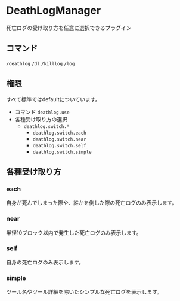 # DeathLogManager
死亡ログの受け取り方を任意に選択できるプラグイン
## コマンド
`/deathlog` `/dl` `/killlog` `/log`  
## 権限
すべて標準ではdefaultについています。
* コマンド `deathlog.use`
* 各種受け取り方の選択
  * `deathlog.switch.*`
    * `deathlog.switch.each`
    * `deathlog.switch.near`
    * `deathlog.switch.self`
    * `deathlog.switch.simple`
## 各種受け取り方
### each
自身が死んでしまった際や、誰かを倒した際の死亡ログのみ表示します。
### near
半径10ブロック以内で発生した死亡ログのみ表示します。
### self
自身の死亡ログのみ表示します。
### simple
ツール名やツール詳細を除いたシンプルな死亡ログを表示します。